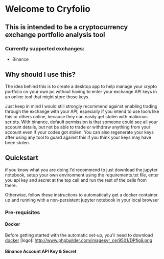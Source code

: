 # Welcome to Cryfolio

## This is intended to be a cryptocurrency exchange portfolio analysis tool
### Currently supported exchanges:
* Binance
## Why should I use this?
The idea behind this is to create a desktop app to help manage your crypto portfolio on your own pc without having to enter your exchange API keys in an online tool that might store those keys.

Just keep in mind I would still strongly recommend against enabling trading through the exchange with your API, especially if you intend to use tools like this or others online, because they can easily get stolen with malicious scripts. With binance, default permission is that someone could see all your account details, but not be able to trade or withdraw anything from your account even if your codes got stolen. You can also regenerate your keys after using any tool to guard against this if you think your keys may have been stolen.

## Quickstart
if you know what you are doing I'd recommend to just download the jupyter notebook, setup your own environment using the requirements.txt file, enter you api key and secret at the top cell and run the rest of the cells from there.

Otherwise, follow these instructions to automatically get a docker container up and running with a non-persistent jupyter notebook in your local browser

### Pre-requisites
#### Docker
Before getting started with the automatic set-up, you'll need to download [docker](https://docs.docker.com/engine/installation/)
[logo]: http://www.phpbuilder.com/imagesvr_ce/9501/DPfig6.png
#### Binance Account API Key & Secret
